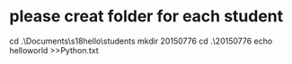# please creat folder for each student
 cd .\Documents\s18hello\students
 mkdir 20150776
 cd .\20150776
 echo helloworld >>Python.txt 
